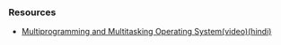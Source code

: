 ### Resources
- [Multiprogramming and Multitasking Operating System(video)(hindi)](https://youtu.be/3MqyDWDpZoI)
